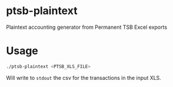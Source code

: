 # ptsb-plaintext
Plaintext accounting generator from Permanent TSB Excel exports

# Usage

```bash
./ptsb-plaintext <PTSB_XLS_FILE>
```

Will write to `stdout` the csv for the transactions in the input XLS. 
